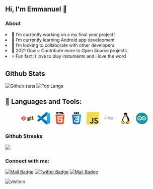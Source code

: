 ## Hi, I'm Emmanuel 👋

### About
   <li>🔭 I’m currently working on a my final year project!</li>
   <li>🌱 I’m currently learning Android app development</li>
   <li>👯 I’m looking to collaborate with other developers</li>
   <li>🥅 2021 Goals: Contribute more to Open Source projects</li>
   <li>⚡ Fun fact: I love to play instuments and i love the word</li>

## Github Stats
![Github stats](https://github-readme-stats.vercel.app/api?username=Neba-Emmanuel&theme=dark&count_private=true&show_icons=true&include_all_commits=true)    ![Top Langs](https://github-readme-stats.vercel.app/api/top-langs/?username=Neba-Emmanuel&layout=compact&theme=dark&langs_count=8)


## 🧰 Languages and Tools:
<p align="center">
<img src="https://raw.githubusercontent.com/github/explore/80688e429a7d4ef2fca1e82350fe8e3517d3494d/topics/git/git.png" alt="git" height="40" style="vertical-align:top; margin:4px">
<img src="https://raw.githubusercontent.com/github/explore/80688e429a7d4ef2fca1e82350fe8e3517d3494d/topics/visual-studio-code/visual-studio-code.png" alt="VS Code" height="40" style="vertical-align:top; margin:4px">
<img src="https://raw.githubusercontent.com/github/explore/80688e429a7d4ef2fca1e82350fe8e3517d3494d/topics/html/html.png" alt="html" height="40" style="vertical-align:top; margin:4px">  
<img src="https://raw.githubusercontent.com/github/explore/80688e429a7d4ef2fca1e82350fe8e3517d3494d/topics/css/css.png" alt="css" height="40" style="vertical-align:top; margin:4px">   
<img src="https://raw.githubusercontent.com/github/explore/80688e429a7d4ef2fca1e82350fe8e3517d3494d/topics/javascript/javascript.png" alt="Javascript" height="40" style="vertical-align:top; margin:4px"> 
<img src="https://raw.githubusercontent.com/github/explore/80688e429a7d4ef2fca1e82350fe8e3517d3494d/topics/java/java.png" alt="java" height="40" style="vertical-align:top; margin:4px">   
<img src="https://raw.githubusercontent.com/github/explore/80688e429a7d4ef2fca1e82350fe8e3517d3494d/topics/linux/linux.png" alt="linux" height="40" style="vertical-align:top; margin:4px"> 
<img src="https://raw.githubusercontent.com/github/explore/80688e429a7d4ef2fca1e82350fe8e3517d3494d/topics/arduino/arduino.png" alt="arduino" height="40" style="vertical-align:top; margin:4px">   
<!-- <img src="https://raw.githubusercontent.com/github/explore/80688e429a7d4ef2fca1e82350fe8e3517d3494d/topics/Vuejs/vuejs.png" alt="vue.js" height="40" style="vertical-align:top; margin:4px">    -->
</p>

### Github Streaks
<img src="https://github-readme-streak-stats.herokuapp.com/?user=Neba-Emmanuel&theme=dark" width="48%" > 
<!-- ### Top Languages
 ![Top Langs](https://github-readme-stats.vercel.app/api/top-langs/?username=kritika-pattalam&layout=compact&theme=dark) -->
 
### Connect with me:
[![Mail Badge](https://img.shields.io/badge/-nebaemmanuel-c0392b?style=flat&labelColor=c0392b&logo=gmail&logoColor=white)](mailto:nebaemmanuel736@gmail.com)
[![Twitter Badge](https://img.shields.io/badge/-@NebaEmmanuel5-1ca0f1?style=flat&labelColor=1ca0f1&logo=twitter&logoColor=white&link=https://twitter.com/NebaEmmanuel5)](https://twitter.com/NebaEmmanuel5/) 
[![Mail Badge](https://img.shields.io/badge/-@nebaemmanuel-405DE6?style=flat&labelColor=5851DB&logo=instagram&logoColor=white)](https://instagram.com/neba.emmanuel.946)

<!-- <img align="left" alt="codeSTACKr | Twitter" width="22px" src="https://cdn.jsdelivr.net/npm/simple-icons@v3/icons/twitter.svg" /> -->

![visitors](https://visitor-badge.glitch.me/badge?page_id=Neba-Emmanuel.visitor-badge.issue.1)
<!--
**Neba-Emmanuel/Neba-Emmanuel** is a ✨ _special_ ✨ repository because its `README.md` (this file) appears on your GitHub profile.

Here are some ideas to get you started:

- 🔭 I’m currently working on ...
- 🌱 I’m currently learning ...
- 👯 I’m looking to collaborate on ...
- 🤔 I’m looking for help with ...
- 💬 Ask me about ...
- 📫 How to reach me: ...
- 😄 Pronouns: ...
- ⚡ Fun fact: ...
-->
